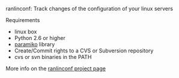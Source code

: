 ranlinconf: Track changes of the configuration of your linux servers

Requirements
* linux box
* Python 2.6 or higher
* [paramiko](http://www.lag.net/paramiko/) library
* Create/Commit rights to a CVS or Subversion repository
* cvs or svn binaries in the PATH

More info on the [ranlinconf project page](http://code.google.com/p/ranlinconf/)
